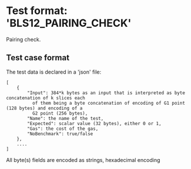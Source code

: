# Test format: 'BLS12_PAIRING_CHECK'

Pairing check.

## Test case format

The test data is declared in a 'json' file:

```
[
    {
        "Input": 384*k bytes as an input that is interpreted as byte concatenation of k slices each
          of them being a byte concatenation of encoding of G1 point (128 bytes) and encoding of a
          G2 point (256 bytes),
        "Name": the name of the test,
        "Expected": scalar value (32 bytes), either 0 or 1,
        "Gas": the cost of the gas,
        "NoBenchmark": true/false
    },
    ....
]
```

All byte(s) fields are encoded as strings, hexadecimal encoding
